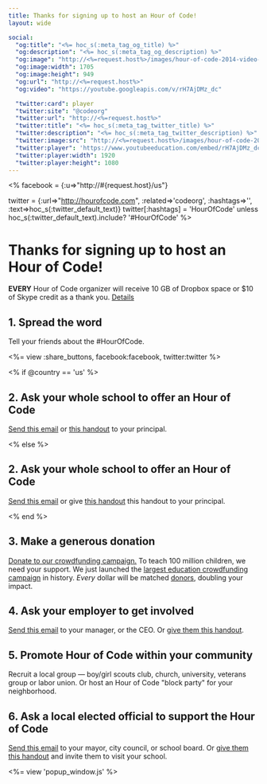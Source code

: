 ```yaml
---
title: Thanks for signing up to host an Hour of Code!
layout: wide

social:
  "og:title": "<%= hoc_s(:meta_tag_og_title) %>"
  "og:description": "<%= hoc_s(:meta_tag_og_description) %>"
  "og:image": "http://<%=request.host%>/images/hour-of-code-2014-video-thumbnail.jpg"
  "og:image:width": 1705
  "og:image:height": 949
  "og:url": "http://<%=request.host%>"
  "og:video": "https://youtube.googleapis.com/v/rH7AjDMz_dc"

  "twitter:card": player
  "twitter:site": "@codeorg"
  "twitter:url": "http://<%=request.host%>"
  "twitter:title": "<%= hoc_s(:meta_tag_twitter_title) %>"
  "twitter:description": "<%= hoc_s(:meta_tag_twitter_description) %>"
  "twitter:image:src": "http://<%=request.host%>/images/hour-of-code-2014-video-thumbnail.jpg"
  "twitter:player": 'https://www.youtubeeducation.com/embed/rH7AjDMz_dc?iv_load_policy=3&rel=0&autohide=1&showinfo=0'
  "twitter:player:width": 1920
  "twitter:player:height": 1080
---
```

<%
  facebook = {:u=>"http://#{request.host}/us"}

  twitter = {:url=>"http://hourofcode.com", :related=>'codeorg', :hashtags=>'', :text=>hoc_s(:twitter_default_text)}
  twitter[:hashtags] = 'HourOfCode' unless hoc_s(:twitter_default_text).include? '#HourOfCode'
%>

# Thanks for signing up to host an Hour of Code!

**EVERY** Hour of Code organizer will receive 10 GB of Dropbox space or $10 of Skype credit as a thank you. <a href="<%= hoc_uri('/prizes') %>">Details</a>


## 1. Spread the word 
Tell your friends about the #HourOfCode. 

<%= view :share_buttons, facebook:facebook, twitter:twitter %>

<% if @country == 'us' %>

## 2. Ask your whole school to offer an Hour of Code
<a href="<%= hoc_uri('/resources#email') %>">Send this email</a> or <a href="/resources/hoc-one-pager.pdf">this handout</a> to your principal.

<% else %>

## 2. Ask your whole school to offer an Hour of Code
<a href="<%= hoc_uri('/resources#email') %>">Send this email</a> or give <a href="/resources/hoc-one-pager.pdf">this handout</a> this handout</a> to your principal. 

<% end %>

## 3. Make a generous donation
<a href="http://<%= codeorg_url() %>/donate">Donate to our crowdfunding campaign.</a> To teach 100 million children, we need your support. We just launched the <a href="http://<%= codeorg_url() %>/donate">largest education crowdfunding campaign</a> in history. *Every* dollar will be matched <a href="http://<%= codeorg_url() %>/about/donors">donors</a>, doubling your impact. 

## 4. Ask your employer to get involved
<a href="<%= hoc_uri('/resources#email') %>">Send this email</a> to your manager, or the CEO. Or <a href="http://hourofcode.com/resources/hoc-one-pager.pdf">give them this handout</a>.

## 5. Promote Hour of Code within your community
Recruit a local group — boy/girl scouts club, church, university, veterans group or labor union. Or host an Hour of Code "block party" for your neighborhood.

## 6. Ask a local elected official to support the Hour of Code
<a href="<%= hoc_uri('/resources#politicians') %>">Send this email</a> to your mayor, city council, or school board. Or <a href="http://hourofcode.com/resources/hoc-one-pager.pdf">give them this handout</a> and invite them to visit your school.

<%= view 'popup_window.js' %>
